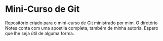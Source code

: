 # Mini-Curso de Git
Repositório criado para o mini-curso de Git ministrado por mim. O diretório Notes conta com uma apostila completa, também de minha autoria. Espero que lhe seja útil de alguma forma.
